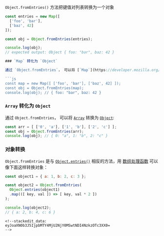 `Object.fromEntries()` 方法把键值对列表转换为一个对象

```js
const entries = new Map([
  ['foo', 'bar'],
  ['baz', 42]
]);

const obj = Object.fromEntries(entries);

console.log(obj);
// expected output: Object { foo: "bar", baz: 42 }
```

```js
### `Map` 转化为 `Object`

通过 `Object.fromEntries`， 可以将 [`Map`](https://developer.mozilla.org/zh-CN/docs/Web/JavaScript/Reference/Map)  转换为 [`Object`](https://developer.mozilla.org/zh-CN/docs/Web/JavaScript/Reference/Global_Objects/Object):

```js
const map = new Map([ ['foo', 'bar'], ['baz', 42] ]);
const obj = Object.fromEntries(map);
console.log(obj); // { foo: "bar", baz: 42 }

```

### `Array` 转化为 `Object`

通过 `Object.fromEntries`， 可以将  [`Array`](https://developer.mozilla.org/zh-CN/docs/Web/JavaScript/Reference/Array)  转换为 [`Object`](https://developer.mozilla.org/zh-CN/docs/Web/JavaScript/Reference/Global_Objects/Object):

```js
const arr = [ ['0', 'a'], ['1', 'b'], ['2', 'c'] ];
const obj = Object.fromEntries(arr);
console.log(obj); // { 0: "a", 1: "b", 2: "c" }

```

### 对象转换

`Object.fromEntries` 是与 [`Object.entries()`](https://developer.mozilla.org/zh-CN/docs/Web/JavaScript/Reference/Global_Objects/Object/entries)  相反的方法，用 [数组处理函数](https://developer.mozilla.org/en-US/docs/Web/JavaScript/Reference/Global_Objects/Array#Methods_2) 可以像下面这样转换对象：

```js
const object1 = { a: 1, b: 2, c: 3 };

const object2 = Object.fromEntries(
  Object.entries(object1)
  .map(([ key, val ]) => [ key, val * 2 ])
);

console.log(object2);
// { a: 2, b: 4, c: 6 }
```

```
<!--stackedit_data:
eyJoaXN0b3J5IjpbMTY4MjU2NjY0MSwtNDI4NzkzOTc3XX0=
-->